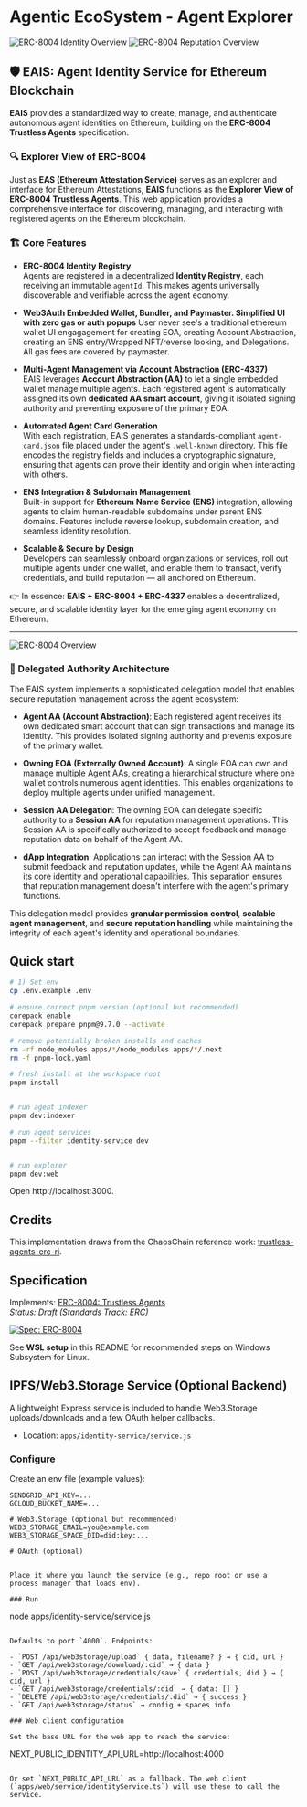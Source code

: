 # Agentic EcoSystem - Agent Explorer

![ERC-8004 Identity Overview](docs/images/ERC8004overview.png)
![ERC-8004 Reputation Overview](docs/images/FeedbackFlow.png)

## 🛡️ EAIS: Agent Identity Service for Ethereum Blockchain

**EAIS** provides a standardized way to create, manage, and authenticate autonomous agent identities on Ethereum, building on the **ERC-8004 Trustless Agents** specification.

### 🔍 Explorer View of ERC-8004

Just as **EAS (Ethereum Attestation Service)** serves as an explorer and interface for Ethereum Attestations, **EAIS** functions as the **Explorer View of ERC-8004 Trustless Agents**. This web application provides a comprehensive interface for discovering, managing, and interacting with registered agents on the Ethereum blockchain.

### 🏗️ Core Features

* **ERC-8004 Identity Registry**  
Agents are registered in a decentralized **Identity Registry**, each receiving an immutable `agentId`.  This makes agents universally discoverable and verifiable across the agent economy.

* **Web3Auth Embedded Wallet, Bundler, and Paymaster.  Simplified UI with zero gas or auth popups**
User never see's a traditional ethereum wallet UI engagagement for creating EOA, creating Account Abstraction, creating an ENS entry/Wrapped NFT/reverse looking, and Delegations.  All gas fees are covered by paymaster. 


* **Multi-Agent Management via Account Abstraction (ERC-4337)**  
EAIS leverages **Account Abstraction (AA)** to let a single embedded wallet manage multiple agents. Each registered agent is automatically assigned its own **dedicated AA smart account**, giving it isolated signing authority and preventing exposure of the primary EOA.

* **Automated Agent Card Generation**  
With each registration, EAIS generates a standards-compliant `agent-card.json` file placed under the agent's `.well-known` directory. This file encodes the registry fields and includes a cryptographic signature, ensuring that agents can prove their identity and origin when interacting with others.

* **ENS Integration & Subdomain Management**  
Built-in support for **Ethereum Name Service (ENS)** integration, allowing agents to claim human-readable subdomains under parent ENS domains. Features include reverse lookup, subdomain creation, and seamless identity resolution.

* **Scalable & Secure by Design**  
Developers can seamlessly onboard organizations or services, roll out multiple agents under one wallet, and enable them to transact, verify credentials, and build reputation — all anchored on Ethereum.


👉 In essence: **EAIS + ERC-8004 + ERC-4337** enables a decentralized, secure, and scalable identity layer for the emerging agent economy on Ethereum.

---

![ERC-8004 Overview](docs/images/Delegation.png)

### 🔐 Delegated Authority Architecture

The EAIS system implements a sophisticated delegation model that enables secure reputation management across the agent ecosystem:

* **Agent AA (Account Abstraction)**: Each registered agent receives its own dedicated smart account that can sign transactions and manage its identity. This provides isolated signing authority and prevents exposure of the primary wallet.

* **Owning EOA (Externally Owned Account)**: A single EOA can own and manage multiple Agent AAs, creating a hierarchical structure where one wallet controls numerous agent identities. This enables organizations to deploy multiple agents under unified management.

* **Session AA Delegation**: The owning EOA can delegate specific authority to a **Session AA** for reputation management operations. This Session AA is specifically authorized to accept feedback and manage reputation data on behalf of the Agent AA.

* **dApp Integration**: Applications can interact with the Session AA to submit feedback and reputation updates, while the Agent AA maintains its core identity and operational capabilities. This separation ensures that reputation management doesn't interfere with the agent's primary functions.

This delegation model provides **granular permission control**, **scalable agent management**, and **secure reputation handling** while maintaining the integrity of each agent's identity and operational boundaries.



## Quick start

```bash
# 1) Set env
cp .env.example .env

# ensure correct pnpm version (optional but recommended)
corepack enable
corepack prepare pnpm@9.7.0 --activate

# remove potentially broken installs and caches
rm -rf node_modules apps/*/node_modules apps/*/.next
rm -f pnpm-lock.yaml

# fresh install at the workspace root
pnpm install


# run agent indexer
pnpm dev:indexer

# run agent services
pnpm --filter identity-service dev


# run explorer
pnpm dev:web


```

Open http://localhost:3000.



## Credits
This implementation draws from the ChaosChain reference work:
[trustless-agents-erc-ri](https://github.com/ChaosChain/trustless-agents-erc-ri).

## Specification

Implements: [ERC-8004: Trustless Agents](https://eips.ethereum.org/EIPS/eip-8004)  
_Status: Draft (Standards Track: ERC)_

[![Spec: ERC-8004](https://img.shields.io/badge/spec-ERC--8004-blue)](https://eips.ethereum.org/EIPS/eip-8004)


See **WSL setup** in this README for recommended steps on Windows Subsystem for Linux.


## IPFS/Web3.Storage Service (Optional Backend)

A lightweight Express service is included to handle Web3.Storage uploads/downloads and a few OAuth helper callbacks.

- Location: `apps/identity-service/service.js`

### Configure

Create an env file (example values):

```
SENDGRID_API_KEY=...
GCLOUD_BUCKET_NAME=...

# Web3.Storage (optional but recommended)
WEB3_STORAGE_EMAIL=you@example.com
WEB3_STORAGE_SPACE_DID=did:key:...

# OAuth (optional)


Place it where you launch the service (e.g., repo root or use a process manager that loads env).

### Run

```
node apps/identity-service/service.js
```

Defaults to port `4000`. Endpoints:

- `POST /api/web3storage/upload` { data, filename? } → { cid, url }
- `GET /api/web3storage/download/:cid` → { data }
- `POST /api/web3storage/credentials/save` { credentials, did } → { cid, url }
- `GET /api/web3storage/credentials/:did` → { data: [] }
- `DELETE /api/web3storage/credentials/:did` → { success }
- `GET /api/web3storage/status` → config + spaces info

### Web client configuration

Set the base URL for the web app to reach the service:

```
NEXT_PUBLIC_IDENTITY_API_URL=http://localhost:4000
```

Or set `NEXT_PUBLIC_API_URL` as a fallback. The web client (`apps/web/service/identityService.ts`) will use these to call the service.

